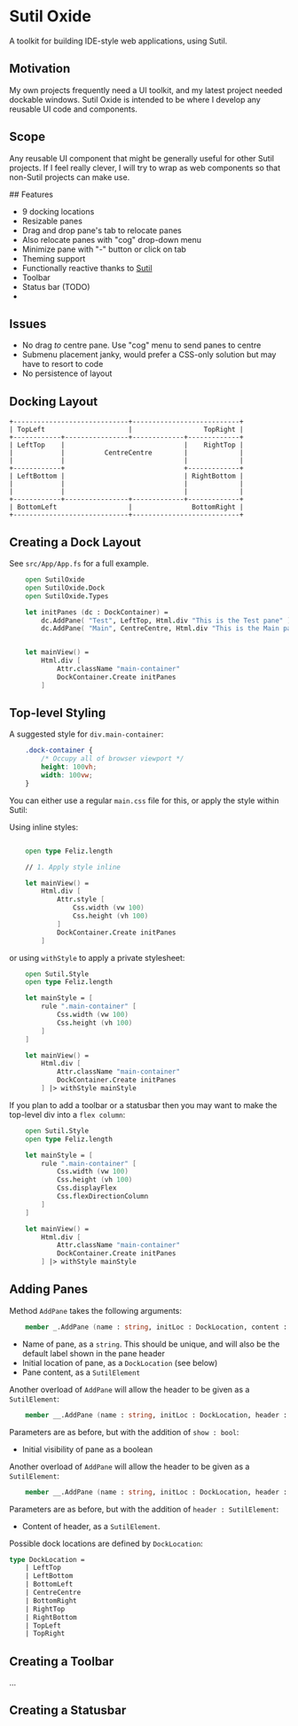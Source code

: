 # Sutil Oxide

A toolkit for building IDE-style web applications, using Sutil.

## Motivation

My own projects frequently need a UI toolkit, and my latest project needed dockable windows. Sutil Oxide is intended to be where I develop any reusable UI code and components.

## Scope

Any reusable UI component that might be generally useful for other Sutil projects. If I feel really clever, I will try to wrap as web components so that non-Sutil projects can make use.

## Features

- 9 docking locations
- Resizable panes
- Drag and drop pane's tab to relocate panes
- Also relocate panes with "cog" drop-down menu
- Minimize pane with "-" button or click on tab
- Theming support
- Functionally reactive thanks to [Sutil](https://sutil.dev)
- Toolbar
- Status bar (TODO)
-
## Issues
- No drag *to* centre pane. Use "cog" menu to send panes to centre
- Submenu placement janky, would prefer a CSS-only solution but may have to resort to code
- No persistence of layout


## Docking Layout

```
+-----------------------------+---------------------------+
| TopLeft                     |                  TopRight |
+------------+----------------+-------------+-------------+
| LeftTop    |                              |    RightTop |
|            |          CentreCentre        |             |
|            |                              |             |
+------------+                              +-------------+
| LeftBottom |                              | RightBottom |
|            |                              |             |
|            |                              |             |
+------------+----------------+-------------+-------------+
| BottomLeft                  |               BottomRight |
+-----------------------------+---------------------------+
```

## Creating a Dock Layout

See `src/App/App.fs` for a full example.

```fs
    open SutilOxide
    open SutilOxide.Dock
    open SutilOxide.Types

    let initPanes (dc : DockContainer) =
        dc.AddPane( "Test", LeftTop, Html.div "This is the Test pane" )
        dc.AddPane( "Main", CentreCentre, Html.div "This is the Main pane" )


    let mainView() =
        Html.div [
            Attr.className "main-container"
            DockContainer.Create initPanes
        ]
```

## Top-level Styling

A suggested style for `div.main-container`:

```css
    .dock-container {
        /* Occupy all of browser viewport */
        height: 100vh;
        width: 100vw;
    }
```

You can either use a regular `main.css` file for this, or apply the style within Sutil:

Using inline styles:

```fs

    open type Feliz.length

    // 1. Apply style inline

    let mainView() =
        Html.div [
            Attr.style [
                Css.width (vw 100)
                Css.height (vh 100)
            ]
            DockContainer.Create initPanes
        ]
```

or using `withStyle` to apply a private stylesheet:

```fs
    open Sutil.Style
    open type Feliz.length

    let mainStyle = [
        rule ".main-container" [
            Css.width (vw 100)
            Css.height (vh 100)
        ]
    ]

    let mainView() =
        Html.div [
            Attr.className "main-container"
            DockContainer.Create initPanes
        ] |> withStyle mainStyle
```

If you plan to add a toolbar or a statusbar then you may want to make the top-level div into a `flex column`:

```fs
    open Sutil.Style
    open type Feliz.length

    let mainStyle = [
        rule ".main-container" [
            Css.width (vw 100)
            Css.height (vh 100)
            Css.displayFlex
            Css.flexDirectionColumn
        ]
    ]

    let mainView() =
        Html.div [
            Attr.className "main-container"
            DockContainer.Create initPanes
        ] |> withStyle mainStyle
```

## Adding Panes

Method `AddPane` takes the following arguments:

```fs
    member _.AddPane (name : string, initLoc : DockLocation, content : SutilElement )
```

- Name of pane, as a `string`. This should be unique, and will also be the default label shown in the pane header
- Initial location of pane, as a `DockLocation` (see below)
- Pane content, as a `SutilElement`


Another overload of `AddPane` will allow the header to be given as a `SutilElement`:

```fs
    member __.AddPane (name : string, initLoc : DockLocation, header : SutilElement, content : SutilElement, show : bool ) =
```

Parameters are as before, but with the addition of `show : bool`:
- Initial visibility of pane as a boolean

Another overload of `AddPane` will allow the header to be given as a `SutilElement`:

```fs
    member __.AddPane (name : string, initLoc : DockLocation, header : SutilElement, content : SutilElement, show : bool ) =
```

Parameters are as before, but with the addition of `header : SutilElement`:

- Content of header, as a `SutilElement`.

Possible dock locations are defined by `DockLocation`:

```fs
type DockLocation =
    | LeftTop
    | LeftBottom
    | BottomLeft
    | CentreCentre
    | BottomRight
    | RightTop
    | RightBottom
    | TopLeft
    | TopRight
```

## Creating a Toolbar

...

## Creating a Statusbar